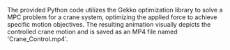 The provided Python code utilizes the Gekko optimization library to solve a MPC problem for a crane system, optimizing the applied force to achieve specific motion objectives. 
The resulting animation visually depicts the controlled crane motion and is saved as an MP4 file named 'Crane_Control.mp4'.
